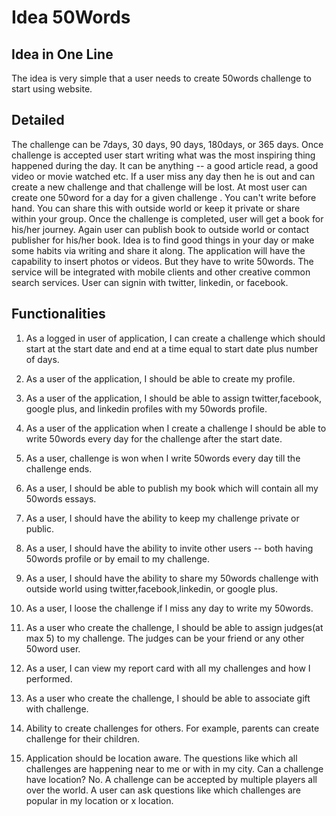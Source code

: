 # Idea 50Words #

## Idea in One Line ##


The idea is very simple that a user needs to create 50words challenge to start using website. 

## Detailed ##
The challenge can be 7days, 30 days, 90 days, 180days, or 365 days. Once challenge is accepted user start writing what was the most inspiring thing happened during the day. It can be anything -- a good article read, a good video or movie watched etc. If a user miss any day then he is out and can create a new challenge and that challenge will be lost. At most user can create one 50word for a day for a given challenge . You can't write before hand. You can share this with outside world or keep it private or share within your group. Once the challenge is completed, user will get a book for his/her journey. Again user can publish book to outside world or contact publisher for his/her book. Idea is to find good things in your day or make some habits via writing and share it along. The application will have the capability to insert photos or videos. But they have to write 50words. The service will be integrated with mobile clients and other creative common search services. User can signin with twitter, linkedin, or facebook.

## Functionalities ##

1. As a logged in user of application, I can create a challenge which should start at the start date and end at a time equal to start date plus number of days.

2. As a user of the application, I should be able to create my profile.

3. As a user of the application, I should be able to assign twitter,facebook, google plus, and linkedin profiles with my 50words profile.

4. As a user of the application when I create a challenge I should be able to write 50words every day for the challenge after the start date.

5. As a user, challenge is won when I write 50words every day till the challenge ends.

6. As a user, I should be able to publish my book which will contain all my 50words essays.

7. As a user, I should have the ability to keep my challenge private or public.

8. As a user, I should have the ability to invite other users -- both having 50words profile or by email to my challenge.

9. As a user, I should have the ability to share my 50words challenge with outside world  using twitter,facebook,linkedin, or google plus.

10. As a user, I loose the challenge if I miss any day to write my 50words.

11. As a user who create the challenge, I should be able to assign judges(at max 5) to my challenge. The judges can be your friend or any other 50word user.

12. As a user, I can view my report card with all my challenges and how I performed.

13. As a user who create the challenge, I should be able to associate gift with challenge.

14. Ability to create challenges for others. For example, parents can create challenge for their children.

15. Application should be location aware. The questions like which all challenges are happening near to me or with in my city. Can a challenge have location? No. A challenge can be accepted by multiple players all over the world. A user can ask questions like which challenges are popular in my location or x location. 
